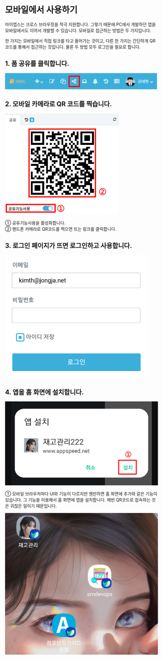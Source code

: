 # 모바일에서 사용하기
마이앱스는 크로스 브라우징을 적극 지원합니다. 그렇기 때문에 PC에서 개발하던 앱을 모바일에서도 이어서 개발할 수 있습니다. 모바일로 접근하는 방법은 두 가지입니다.

한 가지는 모바일에서 직접 링크를 타고 들어가는 것이고, 다른 한 가지는 간단하게 QR 코드를 통해서 접근하는 것입니다. 물론 두 방법 모두 로그인을 필요로 합니다.

## 1. 폼 공유를 클릭합니다.

![폼 공유를 클릭합니다](/media/image184.png)

## 2. 모바일 카메라로 QR 코드를 찍습니다.

![모바일 카메라로 QR 코드를 찍습니다](/media/image185.png)
![공유 기능 체크](/media/image186.png)

①	공유기능사용을 활성화합니다.<br>
②	핸드폰 카메라로 QR코드를 찍으면 뜨는 링크를 클릭합니다.

## 3. 로그인 페이지가 뜨면 로그인하고 사용합니다.

![로그인 페이지가 뜨면 로그인하고 사용합니다](/media/image187.png)

## 4. 앱을 홈 화면에 설치합니다.

![앱을 홈 화면에 설치합니다.](/media/image188.png)

①	모바일 브라우저마다 UI와 기능이 다르지만 웬만하면 홈 화면에 추가와 같은 기능이 있습니다. 그 기능을 이용해서 홈 화면에 앱을 설치합니다. 매번 QR코드로 접속하는 것은 귀찮은 일이기 때문입니다.

![여러개를 설치한 모습](/media/image189.png)